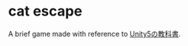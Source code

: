 # cat escape

A brief game made with reference to [Unity5の教科書](http://www.sbcr.jp/products/4797386790.html).
